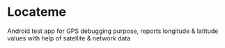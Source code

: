 # Locateme
Android test app for GPS debugging purpose, reports longitude &amp; latitude values with help of satellite &amp; network data
